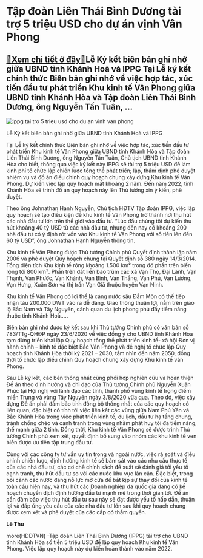 Tập đoàn Liên Thái Bình Dương tài trợ 5 triệu USD cho dự án vịnh Vân Phong
==========================================================================

[:gift:Xem chi tiết ở đây:gift:](https://hddtvn.com/tap-doan-lien-thai-binh-duong-tai-tro-5-trieu-usd-cho-du-an-vinh-van-phong/)Lễ Ký kết biên bản ghi nhờ giữa UBND tỉnh Khánh Hoà và IPPG Tại Lễ ký kết chính thức Biên bản ghi nhớ về việc hợp tác, xúc tiến đầu tư phát triển Khu kinh tế Vân Phong giữa UBND tỉnh Khánh Hòa và Tập đoàn Liên Thái Bình Dương, ông Nguyễn Tấn Tuân, …
---------------------------------------------------------------------------------------------------------------------------------------------------------------------------------------------------------------------------------------------------------





![ippg tai tro 5 trieu usd cho du an vinh van phong](https://hddtvn.com/wp-content/uploads/2021/01/3418_IMG_8655.jpg "Tập đoàn Liên Thái Bình Dương tài trợ 5 triệu USD cho dự án vịnh Vân Phong")


Lễ Ký kết biên bản ghi nhờ giữa UBND tỉnh Khánh Hoà và IPPG



Tại Lễ ký kết chính thức Biên bản ghi nhớ về việc hợp tác, xúc tiến đầu tư phát triển Khu kinh tế Vân Phong giữa UBND tỉnh Khánh Hòa và Tập đoàn Liên Thái Bình Dương, ông Nguyễn Tấn Tuân, Chủ tịch UBND tỉnh Khánh Hòa cho biết, thông qua việc ký kết này IPPG sẽ tài trợ 5 triệu USD để làm kinh phí tổ chức lập chiến lược tổng thể phát triển; lập, thẩm định phê duyệt nhiệm vụ và đồ án điều chỉnh quy hoạch chung xây dựng Khu kinh tế Vân Phong. Dự kiến việc lập quy hoạch mất khoảng 2 năm. Đến năm 2022, tỉnh Khánh Hòa sẽ trình đồ án quy hoạch này lên Thủ tướng xin ý kiến, phê duyệt.


Theo ông Johnathan Hạnh Nguyễn, Chủ tịch HĐTV Tập đoàn IPPG, việc lập quy hoạch sẽ tạo điều kiện để khu kinh tế Vân Phong trở thành nơi thu hút các nhà đầu tư lớn trên thế giới vào đầu tư. “Lúc đầu chúng tôi dự kiến thu hút khoảng 40 tỷ USD từ các nhà đầu tư, nhưng đến nay có khoảng 200 nhà đầu tư có ý định rót vốn vào Khu kinh tế Vân Phong với số tiền lên đến 60 tỷ USD”, ông Johnathan Hạnh Nguyễn thông tin.


Khu kinh tế Vân Phong được Thủ tướng Chính phủ Quyết định thành lập năm 2006 và phê duyệt Quy hoạch chung tại Quyết định số 380 ngày 14/3/2014. Tổng diện tích Khu kinh tế rộng khoảng 1.500 km² trong đó phần trên biển rộng tới 800 km². Phần trên đất liền bao trùm các xã Vạn Thọ, Đại Lãnh, Vạn Thạnh, Vạn Phước, Vạn Khánh, Vạn Bình, Vạn Thắng, Vạn Phú, Vạn Lương, Vạn Hưng, Xuân Sơn và thị trấn Vạn Giã thuộc huyện Vạn Ninh.


Khu kinh tế Vân Phong có lợi thế là cảng nước sâu Đầm Môn có thể tiếp nhận tàu 200.000 DWT vào ra dễ dàng. Giao thông thuận lợi, nằm trên giao lộ Bắc Nam và Tây Nguyên, cảnh quan du lịch phong phú đầy tiềm năng thuộc tỉnh Khánh Hoà…..


Biên bản ghi nhớ được ký kết sau khi Thủ tướng Chính phủ có văn bản số 783/TTg-QHĐP ngày 23/6/2020 về việc đồng ý cho UBND tỉnh Khánh Hòa tạm dừng triển khai lập Quy hoạch tổng thể phát triển kinh tế- xã hội Đơn vị hành chính – kinh tế đặc biệt Bắc Vân Phong và đề nghị tổ chức lập Quy hoạch tỉnh Khánh Hòa thời kỳ 2021 – 2030, tầm nhìn đến năm 2050, đồng thời tổ chức lập điều chỉnh Quy hoạch chung xây dựng Khu kinh tế vân Phong.


Sau Lễ ký kết, các bên thống nhất cùng phối hợp nghiên cứu và hoàn thiện Đề án theo định hướng và chỉ đạo của Thủ tướng Chính phủ Nguyễn Xuân Phúc tại Hội nghị với lãnh đạo các tỉnh, thành phố vùng kinh tế trọng điểm miền Trung và vùng Tây Nguyên ngày 3/8/2020 vừa qua. Theo đó, việc xây dựng Đề án phải đảm bảo tính đồng bộ thống nhất của các quy hoạch có liên quan, đặc biệt có tính tới việc liên kết các vùng giữa Nam Phú Yên và Bắc Khánh Hòa trong việc phát triển kinh tế, du lịch, đầu tư hạ tầng chung, tránh chồng chéo và cạnh tranh trong vùng nhằm phát huy tối đa tiềm năng, thế mạnh giữa 2 tỉnh. Đồng thời, Khu kinh tế Vân Phong sẽ được trình Thủ tướng Chính phủ xem xét, quyết định bổ sung vào nhóm các khu kinh tế ven biển được ưu tiên tập trung đầu tư.


Cùng với các công ty tư vấn uy tín trong và ngoài nước, việc rà soát và điều chỉnh chiến lược, định hướng kinh tế sẽ bám sát vào các nhu cầu thực tế của các nhà đầu tư, các cơ chế chính sách đề xuất sẽ đánh giá tới yếu tố cạnh tranh, thu hút đầu tư so với các nước khu vực lân cận. Đặc biệt, trong bối cảnh các nước đang nỗ lực mở cửa để bắt kịp sự thay đổi của kinh tế toàn cầu hiện nay, và thu hút các Doanh nghiệp đa quốc gia đang có kế hoạch chuyển dịch định hướng đầu tư mạnh mẽ trong thời gian tới. Đề án cần đảm bảo việc thu hút đầu tư sau này sẽ đạt được yếu tố hấp dẫn, thuận lợi và đáp ứng yêu cầu của các nhà đầu tư lớn sau khi quy hoạch chung được xem xét và phê duyệt của các cấp có thẩm quyền.




**Lê Thu**



more(HDDTVN) -Tập đoàn Liên Thái Bình Dương (IPPG) tài trợ cho UBND tỉnh Khánh Hòa số tiền 5 triệu USD để lập quy hoạch Khu kinh tế Vân Phong. Việc lập quy hoạch này dự kiến hoàn thành vào năm 2022.


